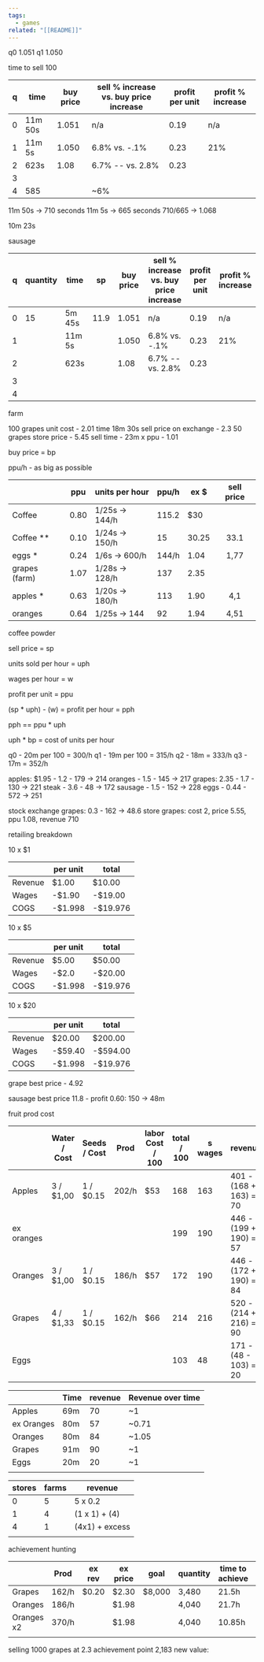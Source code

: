 ```yaml
---
tags:
  - games
related: "[[README]]"
---
```

q0 1.051
q1 1.050


time to sell 100

| q | time | buy price | sell % increase vs. buy price increase | profit per unit | profit % increase |
| --- | --- | --- | --- | --- | --- |
| 0 | 11m 50s | 1.051 | n/a | 0.19 | n/a |
| 1 | 11m 5s | 1.050 | 6.8% vs. -.1% | 0.23 | 21% |
| 2 | 623s | 1.08 | 6.7% -- vs. 2.8% | 0.23 |  |
| 3 |  |  |  |  |  |
| 4 | 585 |  | ~6% |  |  |

11m 50s -> 710 seconds
11m 5s -> 665 seconds
710/665 -> 1.068

10m 23s


sausage

| q | quantity | time | sp | buy price | sell % increase vs. buy price increase | profit per unit | profit % increase |
| --- | --- | --- | --- | --- | --- | --- | --- |
| 0 | 15 | 5m 45s | 11.9 | 1.051 | n/a | 0.19 | n/a |
| 1 |  | 11m 5s |  | 1.050 | 6.8% vs. -.1% | 0.23 | 21% |
| 2 |  | 623s |  | 1.08 | 6.7% -- vs. 2.8% | 0.23 |  |
| 3 |  |  |  |  |  |  |  |
| 4 |  |  |  |  |  |  |  |



farm

100 grapes
unit cost - 2.01
time 18m 30s
sell price on exchange - 2.3
50 grapes
store price - 5.45
sell time - 23m x 
ppu - 1.01

buy price = bp


ppu/h - as big as possible

|               | ppu  | units per hour      | ppu/h | ex $  | sell price |
| ------------- |:----:| ------------------- | ----- | ----- |:----------:|
| Coffee        | 0.80 | 1/25s   ->    144/h | 115.2 | $30   |            |
| Coffee **     | 0.10 | 1/24s ->     150/h  | 15    | 30.25 |    33.1    |
| eggs *        | 0.24 | 1/6s ->   600/h     | 144/h | 1.04  |    1,77    |
| grapes (farm) | 1.07 | 1/28s ->   128/h    | 137   |   2.35    |            |
| apples  *     | 0.63 | 1/20s ->   180/h    | 113   | 1.90  |    4,1     |
| oranges       | 0.64 | 1/25s ->   144      | 92    | 1.94  |    4,51    |




coffee powder

sell price = sp

units sold per hour = uph

wages per hour = w

profit per unit = ppu


(sp * uph) - (w) = profit per hour = pph

pph == ppu * uph



uph * bp = cost of units per hour

q0  - 20m per 100 = 300/h
q1 - 19m per 100 = 315/h
q2 - 18m = 333/h
q3 - 17m = 352/h



apples: $1.95 - 1.2 - 179 -> 214
oranges - 1.5 - 145 -> 217
grapes: 2.35 - 1.7 - 130 -> 221
steak - 3.6 - 48 -> 172
sausage - 1.5 - 152 -> 228
eggs - 0.44 - 572 -> 251


stock exchange grapes: 0.3 - 162 -> 48.6
store grapes: cost 2, price 5.55, ppu 1.08, revenue 710


retailing breakdown

10  x $1

|  | per unit | total |
| --- | --- | --- |
| Revenue | $1.00 | $10.00 |
| Wages | -$1.90 | -$19.00 |
| COGS | -$1.998 | -$19.976 |


10 x $5

|  | per unit | total |
| --- | --- | --- |
| Revenue | $5.00 | $50.00 |
| Wages | -$2.0 | -$20.00 |
| COGS | -$1.998 | -$19.976 |


10 x $20

|  | per unit | total |
| --- | --- | --- |
| Revenue | $20.00 | $200.00 |
| Wages | -$59.40 | -$594.00 |
| COGS | -$1.998 | -$19.976 |

grape best price - 4.92


sausage best price 11.8 - profit 0.60: 150 -> 48m



fruit prod cost

|            | Water / Cost | Seeds / Cost | Prod  | labor Cost / 100 | total / 100 | s wages | revenue                | Time   |
| ---------- | ------------ | ------------ | ----- | ---------------- | ----------- | ------- | ---------------------- | ------ |
| Apples     | 3 / $1,00    | 1  / $0.15   | 202/h | $53              | 168         | 163     | 401 - (168 + 163) = 70 | 1h 9m  |
| ex oranges |              |              |       |                  | 199         | 190     | 446 - (199 + 190) = 57 | 1h 20m |
| Oranges    | 3 / $1,00    | 1  / $0.15   | 186/h | $57              | 172         | 190     | 446 - (172 + 190) = 84 | 1h 20m |
| Grapes     | 4 / $1,33    | 1  / $0.15   | 162/h | $66              | 214         | 216     | 520 - (214 + 216) = 90 | 1h 31m |
| Eggs       |              |              |       |                  | 103         | 48      | 171 - (48 - 103)  = 20 | 20m    |




|            | Time | revenue | Revenue over time |
| ---------- | ---- | ------- | ----------------- |
| Apples     | 69m  | 70      | ~1                |
| ex Oranges | 80m  | 57      | ~0.71             |
| Oranges    | 80m  | 84      | ~1.05             |
| Grapes     | 91m  | 90      | ~1                |
| Eggs       | 20m  | 20      | ~1                |
|            |      |         |                   |


| stores | farms | revenue        |
| ------ | ----- | -------------- |
| 0      | 5     | 5 x 0.2        |
| 1      | 4     | (1 x 1) +  (4) |
| 4      | 1     | (4x1) + excess |
|        |       |                |


achievement hunting

|            | Prod  | ex rev | ex price | goal   | quantity | time to achieve | money  | rev selling | rev total | rev /h | /m    |
| ---------- | ----- | ------ | -------- | ------ | -------- | --------------- | ------ | ----------- | --------- | ------ | ----- |
| Grapes     | 162/h | $0.20  | $2.30    | $8,000 | 3,480    | 21.5h           | $5,000 | $696        | $5,969    | $265/h | $4.41 |
| Oranges    | 186/h |        | $1.98    |        | 4,040    | 21.7h           |        | $808        | 5808      | $267   | $4.46 |
| Oranges x2 | 370/h |        | $1.98    |        | 4,040    | 10.85h          |        | $808        | 5808      | $535   | $8.92 |
|            |       |        |          |        |          |                 |        |             |           |        |       |


selling 1000 grapes at 2.3
achievement point 2,183
new value: 